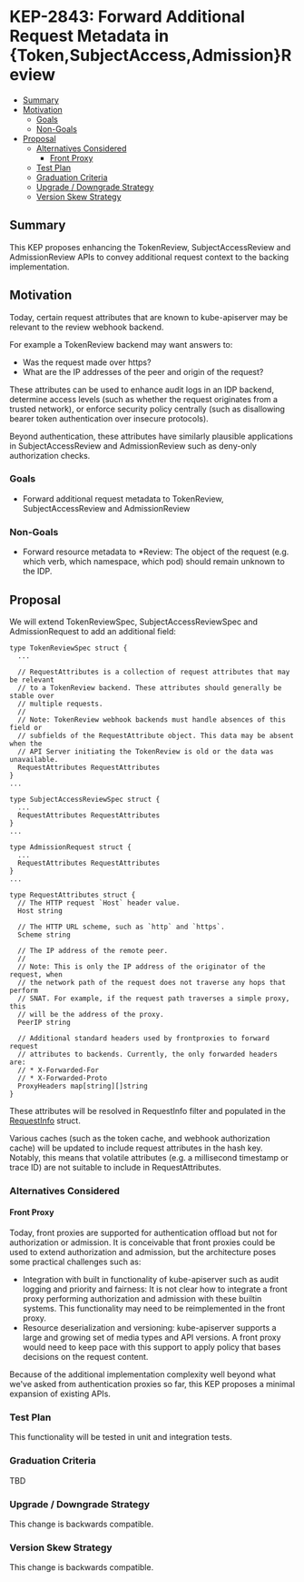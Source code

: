 # KEP-2843: Forward Additional Request Metadata in {Token,SubjectAccess,Admission}Review

<!-- toc -->
- [Summary](#summary)
- [Motivation](#motivation)
  - [Goals](#goals)
  - [Non-Goals](#non-goals)
- [Proposal](#proposal)
  - [Alternatives Considered](#alternatives-considered)
    - [Front Proxy](#front-proxy)
  - [Test Plan](#test-plan)
  - [Graduation Criteria](#graduation-criteria)
  - [Upgrade / Downgrade Strategy](#upgrade--downgrade-strategy)
  - [Version Skew Strategy](#version-skew-strategy)
<!-- /toc -->

## Summary

This KEP proposes enhancing the TokenReview, SubjectAccessReview and
AdmissionReview APIs to convey additional request context to the backing
implementation.

## Motivation

Today, certain request attributes that are known to kube-apiserver may be
relevant to the review webhook backend.

For example a TokenReview backend may want answers to:

* Was the request made over https?
* What are the IP addresses of the peer and origin of the request?

These attributes can be used to enhance audit logs in an IDP backend, determine
access levels (such as whether the request originates from a trusted network),
or enforce security policy centrally (such as disallowing bearer token
authentication over insecure protocols).

Beyond authentication, these attributes have similarly plausible applications in
SubjectAccessReview and AdmissionReview such as deny-only authorization checks.

### Goals

* Forward additional request metadata to TokenReview, SubjectAccessReview and
  AdmissionReview

### Non-Goals

* Forward resource metadata to \*Review: The object of the request (e.g.
  which verb, which namespace, which pod) should remain unknown to the IDP.

## Proposal

We will extend TokenReviewSpec, SubjectAccessReviewSpec and AdmissionRequest to
add an additional field:

```golang
type TokenReviewSpec struct {
  ...

  // RequestAttributes is a collection of request attributes that may be relevant
  // to a TokenReview backend. These attributes should generally be stable over
  // multiple requests.
  //
  // Note: TokenReview webhook backends must handle absences of this field or
  // subfields of the RequestAttribute object. This data may be absent when the
  // API Server initiating the TokenReview is old or the data was unavailable.
  RequestAttributes RequestAttributes
}
...

type SubjectAccessReviewSpec struct {
  ...
  RequestAttributes RequestAttributes
}
...

type AdmissionRequest struct {
  ...
  RequestAttributes RequestAttributes
}
...

type RequestAttributes struct {
  // The HTTP request `Host` header value.
  Host string

  // The HTTP URL scheme, such as `http` and `https`.
  Scheme string

  // The IP address of the remote peer.
  //
  // Note: This is only the IP address of the originator of the request, when
  // the network path of the request does not traverse any hops that perform
  // SNAT. For example, if the request path traverses a simple proxy, this
  // will be the address of the proxy.
  PeerIP string

  // Additional standard headers used by frontproxies to forward request
  // attributes to backends. Currently, the only forwarded headers are:
  // * X-Forwarded-For
  // * X-Forwarded-Proto
  ProxyHeaders map[string][]string
}
```

These attributes will be resolved in RequestInfo filter and populated in the
[RequestInfo] struct.

Various caches (such as the token cache, and webhook authorization cache) will
be updated to include request attributes in the hash key. Notably, this means
that volatile attributes (e.g. a millisecond timestamp or trace ID) are not
suitable to include in RequestAttributes.

[RequestInfo]: https://github.com/kubernetes/kubernetes/blob/fffaadc01331cca57cafa0fc066a2a3eec23acb8/staging/src/k8s.io/apiserver/pkg/endpoints/request/requestinfo.go#L42

### Alternatives Considered

#### Front Proxy

Today, front proxies are supported for authentication offload but not for
authorization or admission. It is conceivable that front proxies could be used
to extend authorization and admission, but the architecture poses some practical
challenges such as:

* Integration with built in functionality of kube-apiserver such as audit
  logging and priority and fairness: It is not clear how to integrate a front
  proxy performing authorization and admission with these builtin systems. This
  functionality may need to be reimplemented in the front proxy.
* Resource deserialization and versioning: kube-apiserver supports a large and
  growing set of media types and API versions. A front proxy would need to keep
  pace with this support to apply policy that bases decisions on the request
  content.

Because of the additional implementation complexity well beyond what we've asked
from authentication proxies so far, this KEP proposes a minimal expansion of
existing APIs.

### Test Plan

This functionality will be tested in unit and integration tests.

### Graduation Criteria

TBD

### Upgrade / Downgrade Strategy

This change is backwards compatible.

### Version Skew Strategy

This change is backwards compatible. 
